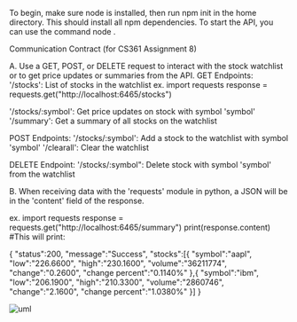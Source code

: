To begin, make sure node is installed, then run npm init in the home
directory. This should install all npm dependencies. To start the API,
you can use the command
  node .



Communication Contract (for CS361 Assignment 8)

A. Use a GET, POST, or DELETE request to interact with the stock watchlist
or to get price updates or summaries from the API. 
GET Endpoints:
'/stocks': List of stocks in the watchlist
ex.
import requests
response = requests.get("http://localhost:6465/stocks")

'/stocks/:symbol': Get price updates on stock with symbol 'symbol'
'/summary': Get a summary of all stocks on the watchlist

POST Endpoints:
'/stocks/:symbol': Add a stock to the watchlist with symbol 'symbol'
'/clearall': Clear the watchlist

DELETE Endpoint:
'/stocks/:symbol": Delete stock with symbol 'symbol' from the watchlist

B. When receiving data with the 'requests' module in python, a JSON will
be in the 'content' field of the response.

ex. 
import requests
response = requests.get("http://localhost:6465/summary")
print(response.content)
#This will print:

{
"status":200,
"message":"Success",
"stocks":[{
  "symbol":"aapl",
  "low":"226.6600",
  "high":"230.1600",
  "volume":"36211774",
  "change":"0.2600",
  "change percent":"0.1140%"
  },{
  "symbol":"ibm",
  "low":"206.1900",
  "high":"210.3300",
  "volume":"2860746",
  "change":"2.1600",
  "change percent":"1.0380%"
  }]
}

![uml](https://github.com/user-attachments/assets/29b209ac-df55-4928-b4f5-948760dcf0aa)
